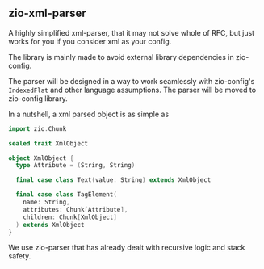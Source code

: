 ## zio-xml-parser

A highly simplified xml-parser, that it may not solve whole of RFC, but just works for you if you 
consider xml as your config.

The library is mainly made to avoid external library dependencies
in zio-config. 

The parser will be designed
in a way to work seamlessly with zio-config's `IndexedFlat` and other
language assumptions. The parser will be moved to zio-config library.

In a nutshell, a xml parsed object is as simple as

```scala
import zio.Chunk

sealed trait XmlObject

object XmlObject {
  type Attribute = (String, String)

  final case class Text(value: String) extends XmlObject

  final case class TagElement(
    name: String,
    attributes: Chunk[Attribute],
    children: Chunk[XmlObject]
  ) extends XmlObject
}

```

We use zio-parser that has already dealt with recursive logic and stack safety.
